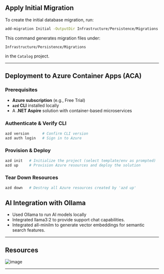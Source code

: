 ##  Apply Initial Migration

To create the initial database migration, run:

```bash
add-migration Initial -OutputDir Infrastructure/Persistence/Migrations -Project Catalog
```
This command generates migration files under:

```
Infrastructure/Persistence/Migrations
```

in the `Catalog` project.

---

## Deployment to Azure Container Apps (ACA)

### Prerequisites

- **Azure subscription** (e.g., Free Trial)  
- **`azd` CLI** installed locally  
- A **.NET Aspire** solution with container-based microservices

### Authenticate & Verify CLI

```bash
azd version      # Confirm CLI version
azd auth login   # Sign in to Azure
```

### Provision & Deploy

```bash
azd init   # Initialize the project (select template/env as prompted)
azd up     # Provision Azure resources and deploy the solution
```

### Tear Down Resources

```bash
azd down   # Destroy all Azure resources created by 'azd up'
```

## AI Integration with Ollama
- Used Ollama to run AI models locally
- Integrated llama3:2 to provide support chat capabilities.
- Integrated all-minilm to generate vector embeddings for semantic search features.


---

## Resources

![image](https://github.com/user-attachments/assets/af5fdf1b-a2b5-496d-9fad-f333ce686438)

---
